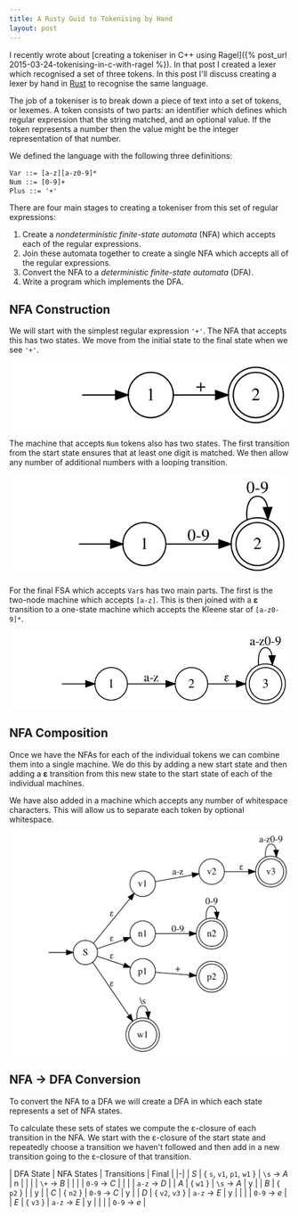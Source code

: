 ```yaml
---
title: A Rusty Guid to Tokenising by Hand
layout: post
---
```


I recently wrote about [creating a tokeniser in C++ using Ragel]({% post_url 2015-03-24-tokenising-in-c-with-ragel %}). In that post I created a lexer which recognised a set of three tokens. In this post I'll discuss creating a lexer by hand in [Rust](http://rust-lang.org) to recognise the same language.

The job of a tokeniser is to break down a piece of text into a set of tokens, or lexemes. A token consists of two parts: an identifier which defines which regular expression that the string matched, and an optional value. If the token represents a number then the value might be the integer representation of that number.

We defined the language with the following three definitions:

    Var ::= [a-z][a-z0-9]*
    Num ::= [0-9]+
    Plus ::= '+'

There are four main stages to creating a tokeniser from this set of regular expressions:

1. Create a *nondeterministic finite-state automata* (NFA) which accepts each of the regular expressions.
2. Join these automata together to create a single NFA which accepts all of the regular expressions.
3. Convert the NFA to a *deterministic finite-state automata* (DFA).
4. Write a program which implements the DFA.

## NFA Construction

We will start with the simplest regular expression `'+'`. The NFA that accepts this has two states. We move from the initial state to the final state when we see `'+'`.

![Plus Graph](/img/posts/nfa-initial.dot.3.svg)

The machine that accepts `Num` tokens also has two states. The first transition from the start state ensures that at least one digit is matched. We then allow any number of additional numbers with a looping transition.

![Num Graph](/img/posts/nfa-initial.dot.2.svg)

For the final FSA which accepts `Var`s has two main parts. The first is the two-node machine which accepts `[a-z]`. This is then joined with a **&epsilon;** transition to a one-state machine which accepts the Kleene star of `[a-z0-9]*`.

![Var Graph](/img/posts/nfa-initial.dot.svg)

## NFA Composition

Once we have the NFAs for each of the individual tokens we can combine them into a single machine. We do this by adding a new start state and then adding a **&epsilon;** transition from this new state to the start state of each of the individual machines.

We have also added in a machine which accepts any number of whitespace characters. This will allow us to separate each token by optional whitespace.

![Combined NFA Graph](/img/posts/nfa-combined.dot.svg)

## NFA &rarr; DFA Conversion

To convert the NFA to a DFA we will create a DFA in which each state represents a set of NFA states.

To calculate these sets of states we compute the &epsilon;-closure of each transition in the NFA. We start with the &epsilon;-closure of the start state and repeatedly choose a transition we haven't followed and then add in a new transition going to the &epsilon;-closure of that transition.

| DFA State | NFA States | Transitions | Final |
|-|
| *S* | { `s`, `v1`, `p1`, `w1` } | `\s` -> *A* | n |
| | | `\+` -> *B* |
| | | `0-9` -> *C* |
| | | `a-z` -> *D* |
| *A* | { `w1` } | `\s` -> *A* | y |
| *B* | { `p2` } | | y |
| *C* | { `n2` } | `0-9` -> *C* | y |
| *D* | { `v2`, `v3` } | `a-z` -> *E* | y |
| | | `0-9` -> *e* |
| *E* | { `v3` } | `a-z` -> *E* | y |
| | | `0-9` -> *e* |
